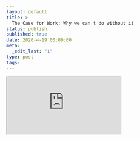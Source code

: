 ```yaml
---
layout: default
title: >
  The Case for Work: Why we can't do without it
status: publish
published: true
date: 2020-4-19 00:00:00
meta:
  _edit_last: "1"
type: post
tags:
---
```

<div  id="qrcode"></div>
<div>
<iframe src="https://researchers.mq.edu.au/en/clippings/the-case-for-work-why-we-cant-do-without-it">
</iframe>
</div>

<script type="text/javascript" src="/js/qr/qrcode.js"></script>
<script type="text/javascript">
new QRCode(document.getElementById("qrcode"), "https://researchers.mq.edu.au/en/clippings/the-case-for-work-why-we-cant-do-without-it");
</script>
        